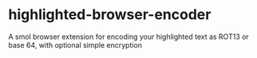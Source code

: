# highlighted-browser-encoder
A smol browser extension for encoding your highlighted text as ROT13 or base 64, with optional simple encryption
